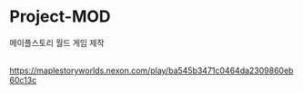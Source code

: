 # Project-MOD
메이플스토리 월드 게임 제작</br></br>

https://maplestoryworlds.nexon.com/play/ba545b3471c0464da2309860eb60c13c
